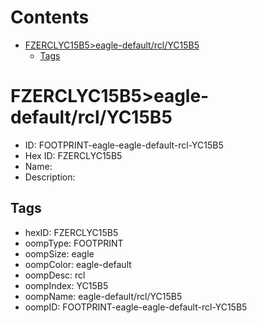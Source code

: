 



Contents
========

* [FZERCLYC15B5>eagle-default/rcl/YC15B5](#fzerclyc15b5eagle-defaultrclyc15b5)
	* [Tags](#tags)

# FZERCLYC15B5>eagle-default/rcl/YC15B5

- ID: FOOTPRINT-eagle-eagle-default-rcl-YC15B5
- Hex ID: FZERCLYC15B5
- Name: 
- Description: 

## Tags

- hexID: FZERCLYC15B5
- oompType: FOOTPRINT
- oompSize: eagle
- oompColor: eagle-default
- oompDesc: rcl
- oompIndex: YC15B5
- oompName: eagle-default/rcl/YC15B5
- oompID: FOOTPRINT-eagle-eagle-default-rcl-YC15B5
